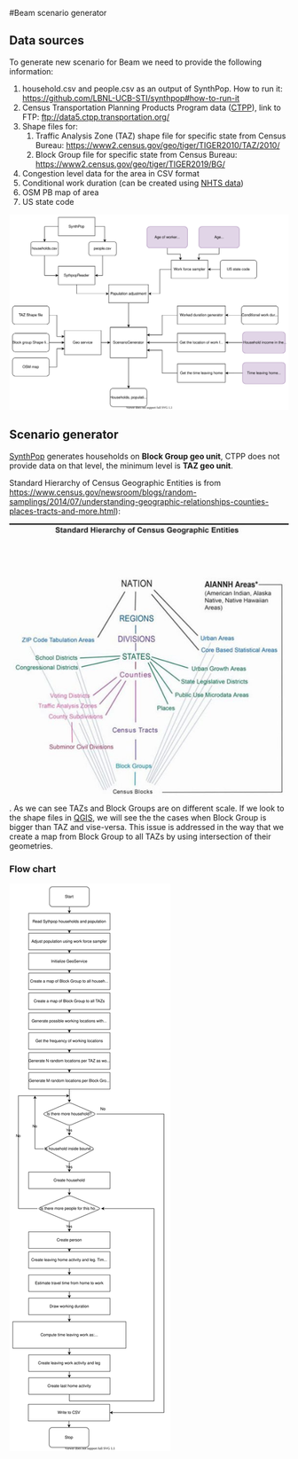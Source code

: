 #Beam scenario generator
## Data sources
To generate new scenario for Beam we need to provide the following information:
1. household.csv and people.csv as an output of SynthPop. How to run it: https://github.com/LBNL-UCB-STI/synthpop#how-to-run-it
2. Census Transportation Planning Products Program data ([CTPP](https://ctpp.transportation.org/2012-2016-5-year-ctpp/)), link to FTP: ftp://data5.ctpp.transportation.org/
3. Shape files for:
    1. Traffic Analysis Zone (TAZ) shape file for specific state from Census Bureau: https://www2.census.gov/geo/tiger/TIGER2010/TAZ/2010/
    2. Block Group file for specific state from Census Bureau: https://www2.census.gov/geo/tiger/TIGER2019/BG/
4. Congestion level data for the area in CSV format
5. Conditional work duration (can be created using [NHTS data](https://nhts.ornl.gov/))
6. OSM PB map of area
7. US state code

![Data source](data_sources.svg)

## Scenario generator
[SynthPop](https://github.com/LBNL-UCB-STI/synthpop) generates households on **Block Group geo unit**, CTPP does not provide data on that level, the minimum level is **TAZ geo unit**.

Standard Hierarchy of Census Geographic Entities is from https://www.census.gov/newsroom/blogs/random-samplings/2014/07/understanding-geographic-relationships-counties-places-tracts-and-more.html):
 
![Standard Hierarchy of Census Geographic Entities](hierarchy_of_cencus_geo_entities.jpg). As we can see TAZs and Block Groups are on different scale. If we look to the shape files in [QGIS](https://qgis.org/en/site/), we will see the the cases when Block Group is bigger than TAZ and vise-versa. This issue is addressed in the way that we create a map from Block Group to all TAZs by using intersection of their geometries. 

### Flow chart
![Flow chart](flowchart.svg)